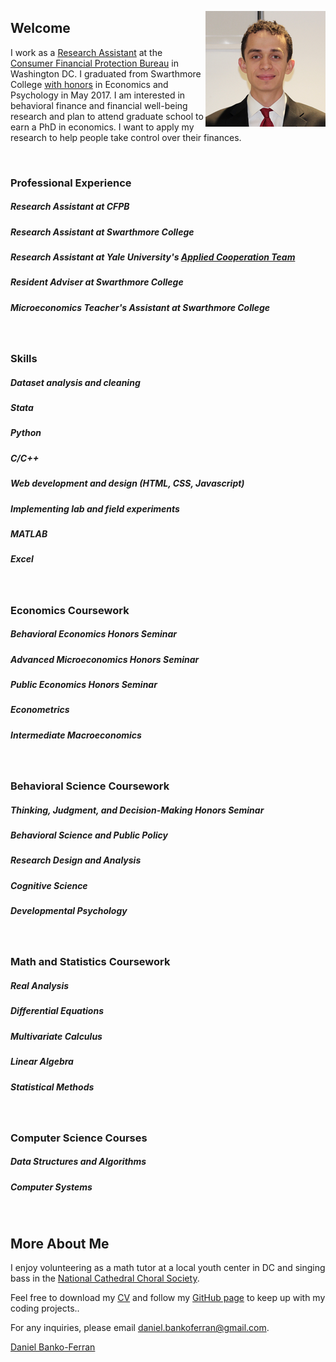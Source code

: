 <p>
<img src="favicons.ico/android-icon-192x192.png" alt="Headshot of Daniel Banko" style="float:right;">
</p>

## Welcome
I work as a [Research Assistant](https://www.consumerfinance.gov/about-us/careers/students-and-graduates/) at the [Consumer Financial Protection Bureau](https://www.consumerfinance.gov/about-us/the-bureau/bureau-structure/research-markets-regulation/) in Washington DC. I graduated from Swarthmore College [with honors](https://www.swarthmore.edu/honors-program) in Economics and Psychology in May 2017. I am interested in behavioral finance and financial well-being research and plan to attend graduate school to earn a PhD in economics. I want to apply my research to help people take control over their finances.

<br>

### Professional Experience
##### Research Assistant at CFPB
##### Research Assistant at Swarthmore College 
##### Research Assistant at Yale University's [Applied Cooperation Team](https://act.yale.edu/people)
##### Resident Adviser at Swarthmore College
##### Microeconomics Teacher's Assistant at Swarthmore College
<br>

### Skills
##### Dataset analysis and cleaning
##### Stata
##### Python
##### C/C++
##### Web development and design (HTML, CSS, Javascript)
##### Implementing lab and field experiments
##### MATLAB
##### Excel
<br>

### Economics Coursework
##### Behavioral Economics Honors Seminar
##### Advanced Microeconomics Honors Seminar
##### Public Economics Honors Seminar
##### Econometrics
##### Intermediate Macroeconomics
<br>

### Behavioral Science Coursework
##### Thinking, Judgment, and Decision-Making Honors Seminar
##### Behavioral Science and Public Policy
##### Research Design and Analysis
##### Cognitive Science
##### Developmental Psychology
<br>

### Math and Statistics Coursework
##### Real Analysis
##### Differential Equations
##### Multivariate Calculus
##### Linear Algebra
##### Statistical Methods
<br>

### Computer Science Courses
##### Data Structures and Algorithms
##### Computer Systems
<br>

## More About Me

I enjoy volunteering as a math tutor at a local youth center in DC and singing bass in the [National Cathedral Choral Society](http://www.cathedralchoralsociety.org/chorus). 

Feel free to download my [CV](https://www.dropbox.com/s/rok02wsilwfyr9w/dbankoResume.docx?dl=0) and follow my [GitHub page](https://github.com/danielbanko) to keep up with my coding projects..

For any inquiries, please email <a href="mailto:daniel.bankoferran@gmail.com?" target="_top">daniel.bankoferran@gmail.com</a>.

<script type="text/javascript" src="https://platform.linkedin.com/badges/js/profile.js" async defer></script>

<div class="LI-profile-badge" data-version="v1" data-size="medium" data-locale="en_US" data-type="horizontal" data-theme="light" data-vanity="daniel-banko-ferran-4584b951"><a class="LI-simple-link" href='https://www.linkedin.com/in/daniel-banko-ferran-4584b951?trk=profile-badge'>Daniel Banko-Ferran</a></div>
